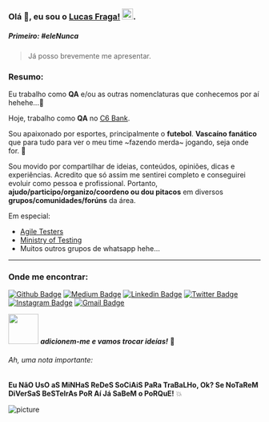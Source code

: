 ### Olá :octopus:, eu sou o [Lucas Fraga!](https://github.com/uLucasFraga?tab=repositories) <img src="https://github.com/TheDudeThatCode/TheDudeThatCode/blob/master/Assets/Hi.gif" width="22px">.

##### Primeiro: **#eleNunca**
> Já posso brevemente me apresentar.


### Resumo:

Eu trabalho como **QA** e/ou as outras nomenclaturas que conhecemos por aí hehehe...:heartbeat:

Hoje, trabalho como **QA** no [C6 Bank](https://www.c6bank.com.br/).

Sou apaixonado por esportes, principalmente o **futebol**.
**Vascaíno fanático** que para tudo para ver o meu time ~fazendo merda~ jogando, seja onde for. :anger:


Sou movido por compartilhar de ideias, conteúdos, opiniões, dicas e experiências.
Acredito que só assim me sentirei completo e conseguirei evoluir como pessoa e profissional.
Portanto, **ajudo/participo/organizo/coordeno ou dou pitacos** em diversos **grupos/comunidades/forúns** da área.


Em especial:
- [Agile Testers](https://agiletesters.github.io/)
- [Ministry of Testing](https://www.ministryoftesting.com/)
- Muitos outros grupos de whatsapp hehe...
---

### Onde me encontrar:
[![Github Badge](https://img.shields.io/badge/-@ulucasfraga-000000?style=flat&labelColor=000000&logo=Github&link=https://github.com/ulucasfraga)](https://github.com/ulucasfraga)
[![Medium Badge](https://img.shields.io/badge/-@lucasfraga-000000?style=flat&labelColor=000000&logo=Medium&link=https://medium.com/@lucasfraga)](https://medium.com/@lucasfraga)
[![Linkedin Badge](https://img.shields.io/badge/-ulucasfraga-blue?style=flat&logo=Linkedin&logoColor=white&link=https://www.linkedin.com/in/ulucasfraga/)](https://www.linkedin.com/in/ulucasfraga/)
[![Twitter Badge](https://img.shields.io/badge/-@ulucasfraga-1ca0f1?style=flat&labelColor=1ca0f1&logo=twitter&logoColor=white&link=https://twitter.com/ulucasfraga)](https://twitter.com/ulucasfraga)
[![Instagram Badge](https://img.shields.io/badge/-@lucasfraga-purple?style=flat&logo=instagram&logoColor=white&link=https://instagram.com/lucasfraga/)](https://instagram.com/lucasfraga)
[![Gmail Badge](https://img.shields.io/badge/-lucass.fragaa-c14438?style=flat&logo=Gmail&logoColor=white&link=mailto:lucass.fragaa@gmail.com)](mailto:lucass.fragaa@gmail.com)
<br />


<img src="https://media.giphy.com/media/LnQjpWaON8nhr21vNW/giphy.gif" width="60"> <em><b>adicionem-me e vamos trocar ideías!</b></em> :brown_heart:

###### Ah, uma nota importante:
**Eu NãO UsO aS MiNHaS ReDeS SoCiAiS PaRa TraBaLHo, Ok?
Se NoTaReM DiVerSaS BeSTeIrAs PoR Aí Já SaBeM o PoRQuE!** :boom:


![picture](https://raw.githubusercontent.com/saadeghi/saadeghi/master/dino.gif)
<br />
<br />
